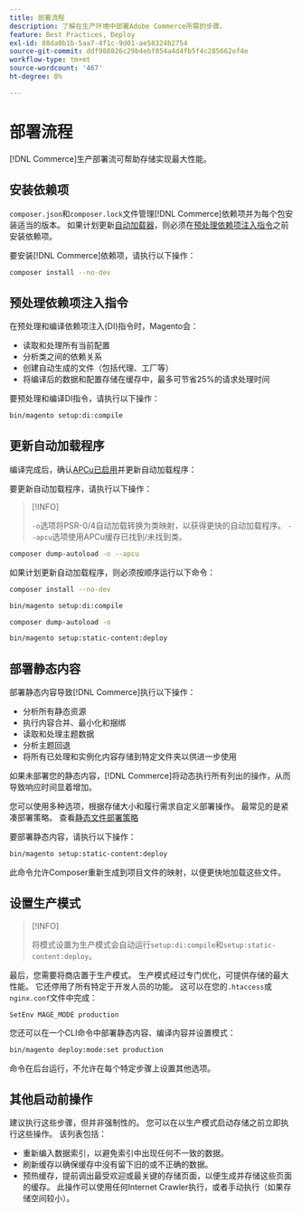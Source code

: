 ```yaml
---
title: 部署流程
description: 了解在生产环境中部署Adobe Commerce所需的步骤。
feature: Best Practices, Deploy
exl-id: 88da0b1b-5aa7-4f1c-9d01-ae58324b2754
source-git-commit: ddf988826c29b4ebf054a4d4fb5f4c285662ef4e
workflow-type: tm+mt
source-wordcount: '467'
ht-degree: 0%

---
```


# 部署流程

[!DNL Commerce]生产部署流可帮助存储实现最大性能。

## 安装依赖项

`composer.json`和`composer.lock`文件管理[!DNL Commerce]依赖项并为每个包安装适当的版本。 如果计划更新[自动加载器](#preprocess-dependency-injection-instructions)，则必须在[预处理依赖项注入指令](#update-the-autoloader)之前安装依赖项。

要安装[!DNL Commerce]依赖项，请执行以下操作：

```bash
composer install --no-dev
```

## 预处理依赖项注入指令

在预处理和编译依赖项注入(DI)指令时，Magento会：

* 读取和处理所有当前配置
* 分析类之间的依赖关系
* 创建自动生成的文件（包括代理、工厂等）
* 将编译后的数据和配置存储在缓存中，最多可节省25%的请求处理时间

要预处理和编译DI指令，请执行以下操作：

```bash
bin/magento setup:di:compile
```

## 更新自动加载程序

编译完成后，确认[APCu已启用](../performance/software.md#php-settings)并更新自动加载程序：

要更新自动加载程序，请执行以下操作：

>[!INFO]
>
>`-o`选项将PSR-0/4自动加载转换为类映射，以获得更快的自动加载程序。 `--apcu`选项使用APCu缓存已找到/未找到类。

```bash
composer dump-autoload -o --apcu
```

如果计划更新自动加载程序，则必须按顺序运行以下命令：

```bash
composer install --no-dev
```

```bash
bin/magento setup:di:compile
```

```bash
composer dump-autoload -o
```

```bash
bin/magento setup:static-content:deploy
```

## 部署静态内容

部署静态内容导致[!DNL Commerce]执行以下操作：

* 分析所有静态资源
* 执行内容合并、最小化和捆绑
* 读取和处理主题数据
* 分析主题回退
* 将所有已处理和实例化内容存储到特定文件夹以供进一步使用

如果未部署您的静态内容，[!DNL Commerce]将动态执行所有列出的操作，从而导致响应时间显着增加。

您可以使用多种选项，根据存储大小和履行需求自定义部署操作。 最常见的是紧凑部署策略。 查看[静态文件部署策略](../configuration/cli/static-view-file-strategy.md)

要部署静态内容，请执行以下操作：

```bash
bin/magento setup:static-content:deploy
```

此命令允许Composer重新生成到项目文件的映射，以便更快地加载这些文件。

## 设置生产模式

>[!INFO]
>
>将模式设置为生产模式会自动运行`setup:di:compile`和`setup:static-content:deploy`。

最后，您需要将商店置于生产模式。 生产模式经过专门优化，可提供存储的最大性能。 它还停用了所有特定于开发人员的功能。 这可以在您的`.htaccess`或`nginx.conf`文件中完成：

`SetEnv MAGE_MODE production`

您还可以在一个CLI命令中部署静态内容、编译内容并设置模式：

```bash
bin/magento deploy:mode:set production
```

命令在后台运行，不允许在每个特定步骤上设置其他选项。

## 其他启动前操作

建议执行这些步骤，但并非强制性的。 您可以在以生产模式启动存储之前立即执行这些操作。 该列表包括：

* 重新编入数据索引，以避免索引中出现任何不一致的数据。
* 刷新缓存以确保缓存中没有留下旧的或不正确的数据。
* 预热缓存，提前调出最受欢迎或最关键的存储页面，以便生成并存储这些页面的缓存。 此操作可以使用任何Internet Crawler执行，或者手动执行（如果存储空间较小）。
